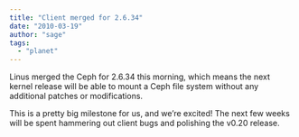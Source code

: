```yaml
---
title: "Client merged for 2.6.34"
date: "2010-03-19"
author: "sage"
tags: 
  - "planet"
---
```


Linus merged the Ceph for 2.6.34 this morning, which means the next kernel release will be able to mount a Ceph file system without any additional patches or modifications.

This is a pretty big milestone for us, and we’re excited! The next few weeks will be spent hammering out client bugs and polishing the v0.20 release.

